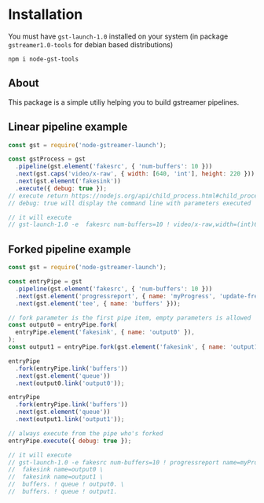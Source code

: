 # Installation

You must have `gst-launch-1.0` installed on your system (in package `gstreamer1.0-tools` for debian based distributions)

`npm i node-gst-tools`

## About

This package is a simple utiliy helping you to build gstreamer pipelines.

## Linear pipeline example

```js
const gst = require('node-gstreamer-launch');

const gstProcess = gst
  .pipeline(gst.element('fakesrc', { 'num-buffers': 10 }))
  .next(gst.caps('video/x-raw', { width: [640, 'int'], height: 220 }))
  .next(gst.element('fakesink'))
  .execute({ debug: true });
// execute return https://nodejs.org/api/child_process.html#child_process_class_childprocess
// debug: true will display the command line with parameters executed

// it will execute
// gst-launch-1.0 -e  fakesrc num-buffers=10 ! video/x-raw,width=(int)640,height=220 ! fakesink
```

## Forked pipeline example

```js
const gst = require('node-gstreamer-launch');

const entryPipe = gst
  .pipeline(gst.element('fakesrc', { 'num-buffers': 10 }))
  .next(gst.element('progressreport', { name: 'myProgress', 'update-freq': 1 }))
  .next(gst.element('tee', { name: 'buffers' }));

// fork parameter is the first pipe item, empty parameters is allowed
const output0 = entryPipe.fork(
  entryPipe.element('fakesink', { name: 'output0' }),
);
const output1 = entryPipe.fork(gst.element('fakesink', { name: 'output1' }));

entryPipe
  .fork(entryPipe.link('buffers'))
  .next(gst.element('queue'))
  .next(output0.link('output0'));

entryPipe
  .fork(entryPipe.link('buffers'))
  .next(gst.element('queue'))
  .next(output1.link('output1'));

// always execute from the pipe who's forked
entryPipe.execute({ debug: true });

// it will execute
// gst-launch-1.0 -e fakesrc num-buffers=10 ! progressreport name=myProgress update-freq=1 ! tee name=buffers \
//  fakesink name=output0 \
//  fakesink name=output1 \
//  buffers. ! queue ! output0. \
//  buffers. ! queue ! output1.
```
